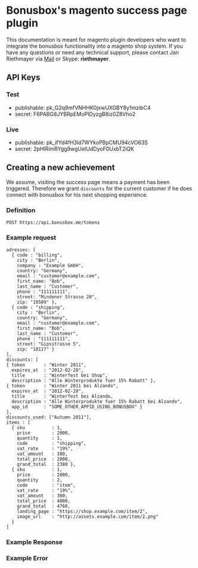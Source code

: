 # Bonusbox's magento success page plugin

This documentation is meant for magento plugin developers who want to integrate the bonusbox functionality into a magento shop system.
If you have any questions or need any technical support, please contact Jan Riethmayer via [Mail](mailto:jan@bonusbox.me) or Skype: **riethmayer**.

## API Keys

### Test

* publishable: pk_G2q9mfVNHHK0jxwUXGBY8y1mzibC4
* secret: F6PABG8JYBRpEMoPIDyzgB8iz0Z8Vho2
  
### Live

* publishable: pk_ifYd4fH3ld7WYkoPBpCMU94cVO63S
* secret: 2pHIRimRYgg9wgUeIUdDyoF0UxbT2iQK


## Creating a new achievement

We assume, visiting the success page means a payment has been triggered.
Therefore we grant `discounts` for the current customer if he does connect with bonusbox for his next shopping experience.

### Definition

    POST https://api.bonusbox.me/tokens

### Example request
    adresses: [
      { code : "billing",
        city : "Berlin",
        company : "Example GmbH",
        country: "Germany",
        email : "customer@example.com",
        first_name: "Bob",
        last_name : "Customer",
        phone : "111111111",
        street: "Mindener Strasse 20",
        zip: "10589" }, 
      { code : "shipping",
        city : "Berlin",
        country: "Germany",
        email : "customer@example.com",
        first_name: "Bob",
        last_name : "Customer",
        phone : "111111111",
        street: "Gipsstrasse 5",
        zip: "10117" }
    ],
    discounts: [
    { token       : "Winter 2011",
      expires_at  : "2012-02-28",
      title       : "Winterfest bei Shop",
      description : "Alle Winterprodukte fuer 15% Rabatt" }, 
    { token       : "Winter 2011 bei Alzando",
      expires_at  : "2012-02-28",
      title       : "Winterfest bei Alzando,
      description : "Alle Winterprodukte fuer 15% Rabatt bei Alzando",
      app_id      : "SOME_OTHER_APPID_USING_BONUSBOX" }
    ],
    discounts_used: ["Autumn 2011"],
    items : [
      { sku          : 1,
        price        : 2000,
        quantity     : 1,
        code         : "shipping",
        vat_rate     : "19%",
        vat_amount   : 380,
        total_price  : 2000,
        grand_total  : 2380 }, 
      { sku          : 1,
        price        : 2000,
        quantity     : 2,
        code         : "item",
        vat_rate     : "19%",
        vat_amount   : 380,
        total_price  : 4000,
        grand_total  : 4760,
        landing_page : "https://shop.example.com/item/2",
        image_url    : "http://assets.example.com/item/2.png" 
      }
    ]
    
### Example Response



### Example Error    
